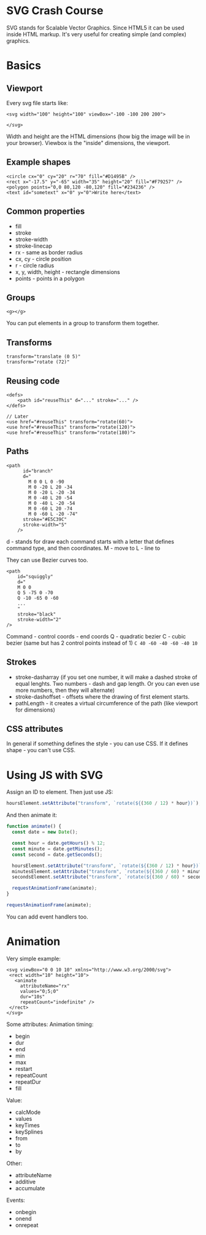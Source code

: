 # SVG Crash Course

SVG stands for Scalable Vector Graphics. Since HTML5 it can be used inside HTML markup.
It's very useful for creating simple (and complex) graphics.

# Basics

## Viewport

Every svg file starts like:

```
<svg width="100" height="100" viewBox="-100 -100 200 200">

</svg>
```

Width and height are the HTML dimensions (how big the image will be in your browser).
Viewbox is the "inside" dimensions, the viewport.

## Example shapes

```
<circle cx="0" cy="20" r="70" fill="#D1495B" />
<rect x="-17.5" y="-65" width="35" height="20" fill="#F79257" />
<polygon points="0,0 80,120 -80,120" fill="#234236" />
<text id="sometext" x="0" y="0">Write here</text>
```

## Common properties

- fill
- stroke
- stroke-width
- stroke-linecap
- rx - same as border radius
- cx, cy - circle position
- r - circle radius
- x, y, width, height - rectangle dimensions
- points - points in a polygon

## Groups

```
<g></g>
```

You can put elements in a group to transform them together.

## Transforms

```
transform="translate (0 5)"
transform="rotate (72)"
```

## Reusing code

```
<defs>
    <path id="reuseThis" d="..." stroke="..." />
</defs>

// Later
<use href="#reuseThis" transform="rotate(60)">
<use href="#reuseThis" transform="rotate(120)">
<use href="#reuseThis" transform="rotate(180)">
```

## Paths

```
<path
      id="branch"
      d="
        M 0 0 L 0 -90
        M 0 -20 L 20 -34
        M 0 -20 L -20 -34
        M 0 -40 L 20 -54
        M 0 -40 L -20 -54
        M 0 -60 L 20 -74
        M 0 -60 L -20 -74"
      stroke="#E5C39C"
      stroke-width="5"
    />
```

d - stands for draw
each command starts with a letter that defines command type, and then coordinates.
M - move to
L - line to

They can use Bezier curves too.

```
<path
    id="squiggly"
    d="
    M 0 0
    Q 5 -75 0 -70
    Q -10 -65 0 -60
    ...
    "
    stroke="black"
    stroke-width="2"
/>
```

Command - control coords - end coords
Q - quadratic bezier
C - cubic bezier (same but has 2 control points instead of 1)
`C 40 -60 -40 -60 -40 10`

## Strokes

- stroke-dasharray (if you set one number, it will make a dashed stroke of equal lenghts. Two numbers - dash and gap length. Or you can even use more numbers, then they will alternate)
- stroke-dashoffset - offsets where the drawing of first element starts.
- pathLength - it creates a virtual circumference of the path (like viewport for dimensions)

## CSS attributes

In general if something defines the style - you can use CSS. If it defines shape - you can't use CSS.

# Using JS with SVG

Assign an ID to element.
Then just use JS:

```js
hoursElement.setAttribute("transform", `rotate(${(360 / 12) * hour})`);
```

And then animate it:

```js
function animate() {
  const date = new Date();

  const hour = date.getHours() % 12;
  const minute = date.getMinutes();
  const second = date.getSeconds();

  hoursElement.setAttribute("transform", `rotate(${(360 / 12) * hour})`);
  minutesElement.setAttribute("transform", `rotate(${(360 / 60) * minute})`);
  secondsElement.setAttribute("transform", `rotate(${(360 / 60) * second})`);

  requestAnimationFrame(animate);
}

requestAnimationFrame(animate);
```

You can add event handlers too.

# Animation

Very simple example:

```
<svg viewBox="0 0 10 10" xmlns="http://www.w3.org/2000/svg">
 <rect width="10" height="10">
   <animate
     attributeName="rx"
     values="0;5;0"
     dur="10s"
     repeatCount="indefinite" />
 </rect>
</svg>
```

Some attributes:
Animation timing:

- begin
- dur
- end
- min
- max
- restart
- repeatCount
- repeatDur
- fill

Value:

- calcMode
- values
- keyTimes
- keySplines
- from
- to
- by

Other:

- attributeName
- additive
- accumulate

Events:

- onbegin
- onend
- onrepeat
